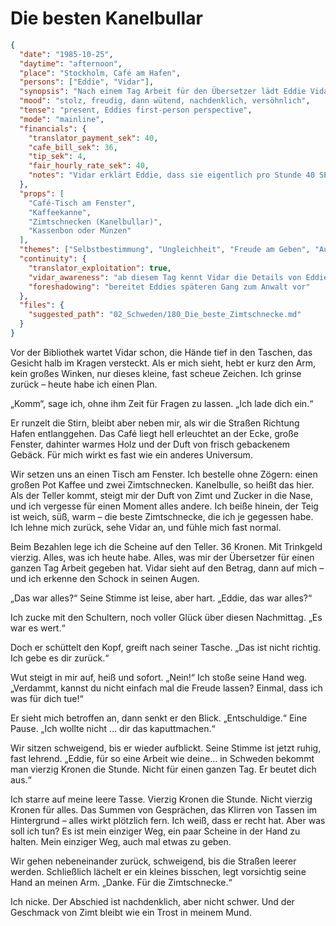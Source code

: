 # Die besten Kanelbullar

```json
{
  "date": "1985-10-25",
  "daytime": "afternoon",
  "place": "Stockholm, Café am Hafen",
  "persons": ["Eddie", "Vidar"],
  "synopsis": "Nach einem Tag Arbeit für den Übersetzer lädt Eddie Vidar stolz in ein Café ein. Sie bestellt Kaffee und Zimtschnecken. Beim Bezahlen wird deutlich, dass sie all ihr Geld (40 SEK) ausgegeben hat, das zugleich ihren gesamten Tageslohn ausmacht. Vidar ist schockiert, versucht ihr das Geld zurückzugeben und erklärt, wie schlecht sie bezahlt wird. Eddie ist verletzt, weil er ihr die Freude nimmt, doch sie versöhnen sich. Der Tag endet nachdenklich, aber nicht schwermütig.",
  "mood": "stolz, freudig, dann wütend, nachdenklich, versöhnlich",
  "tense": "present, Eddies first-person perspective",
  "mode": "mainline",
  "financials": {
    "translator_payment_sek": 40,
    "cafe_bill_sek": 36,
    "tip_sek": 4,
    "fair_hourly_rate_sek": 40,
    "notes": "Vidar erklärt Eddie, dass sie eigentlich pro Stunde 40 SEK verdienen müsste."
  },
  "props": [
    "Café-Tisch am Fenster",
    "Kaffeekanne",
    "Zimtschnecken (Kanelbullar)",
    "Kassenbon oder Münzen"
  ],
  "themes": ["Selbstbestimmung", "Ungleichheit", "Freude am Geben", "Ausbeutung", "Freundschaft"],
  "continuity": {
    "translator_exploitation": true,
    "vidar_awareness": "ab diesem Tag kennt Vidar die Details von Eddies Bezahlung",
    "foreshadowing": "bereitet Eddies späteren Gang zum Anwalt vor"
  },
  "files": {
    "suggested_path": "02_Schweden/180_Die_beste_Zimtschnecke.md"
  }
}
```

Vor der Bibliothek wartet Vidar schon, die Hände tief in den Taschen, das Gesicht halb im Kragen versteckt. Als er mich sieht, hebt er kurz den Arm, kein großes Winken, nur dieses kleine, fast scheue Zeichen. Ich grinse zurück – heute habe ich einen Plan.

„Komm“, sage ich, ohne ihm Zeit für Fragen zu lassen. „Ich lade dich ein.“

Er runzelt die Stirn, bleibt aber neben mir, als wir die Straßen Richtung Hafen entlanggehen. Das Café liegt hell erleuchtet an der Ecke, große Fenster, dahinter warmes Holz und der Duft von frisch gebackenem Gebäck. Für mich wirkt es fast wie ein anderes Universum.

Wir setzen uns an einen Tisch am Fenster. Ich bestelle ohne Zögern: einen großen Pot Kaffee und zwei Zimtschnecken. Kanelbulle, so heißt das hier. Als der Teller kommt, steigt mir der Duft von Zimt und Zucker in die Nase, und ich vergesse für einen Moment alles andere. Ich beiße hinein, der Teig ist weich, süß, warm – die beste Zimtschnecke, die ich je gegessen habe. Ich lehne mich zurück, sehe Vidar an, und fühle mich fast normal.

Beim Bezahlen lege ich die Scheine auf den Teller. 36 Kronen. Mit Trinkgeld vierzig. Alles, was ich heute habe. Alles, was mir der Übersetzer für einen ganzen Tag Arbeit gegeben hat. Vidar sieht auf den Betrag, dann auf mich – und ich erkenne den Schock in seinen Augen.

„Das war alles?“ Seine Stimme ist leise, aber hart. „Eddie, das war alles?“

Ich zucke mit den Schultern, noch voller Glück über diesen Nachmittag. „Es war es wert.“

Doch er schüttelt den Kopf, greift nach seiner Tasche. „Das ist nicht richtig. Ich gebe es dir zurück.“

Wut steigt in mir auf, heiß und sofort. „Nein!“ Ich stoße seine Hand weg. „Verdammt, kannst du nicht einfach mal die Freude lassen? Einmal, dass ich was für dich tue!“

Er sieht mich betroffen an, dann senkt er den Blick. „Entschuldige.“ Eine Pause. „Ich wollte nicht … dir das kaputtmachen.“

Wir sitzen schweigend, bis er wieder aufblickt. Seine Stimme ist jetzt ruhig, fast lehrend. „Eddie, für so eine Arbeit wie deine… in Schweden bekommt man vierzig Kronen die Stunde. Nicht für einen ganzen Tag. Er beutet dich aus.“

Ich starre auf meine leere Tasse. Vierzig Kronen die Stunde. Nicht vierzig Kronen für alles. Das Summen von Gesprächen, das Klirren von Tassen im Hintergrund – alles wirkt plötzlich fern. Ich weiß, dass er recht hat. Aber was soll ich tun? Es ist mein einziger Weg, ein paar Scheine in der Hand zu halten. Mein einziger Weg, auch mal etwas zu geben.

Wir gehen nebeneinander zurück, schweigend, bis die Straßen leerer werden. Schließlich lächelt er ein kleines bisschen, legt vorsichtig seine Hand an meinen Arm. „Danke. Für die Zimtschnecke.“

Ich nicke. Der Abschied ist nachdenklich, aber nicht schwer. Und der Geschmack von Zimt bleibt wie ein Trost in meinem Mund.
